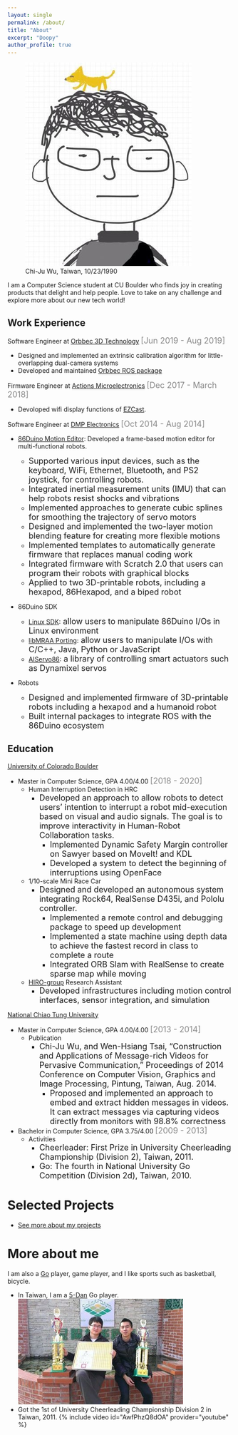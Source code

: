 ```yaml
---
layout: single
permalink: /about/
title: "About"
excerpt: "Doopy"
author_profile: true
---
```

<figure class="half">
  <img src="../assets/images/old/me3.jpg">
  <figcaption>Chi-Ju Wu, Taiwan, 10/23/1990</figcaption>
</figure>

I am a Computer Science student at CU Boulder who finds joy in creating products that delight and help people. Love to take on any challenge and explore more about our new tech world!

## Work Experience
Software Engineer at [Orbbec 3D Technology](https://orbbec3d.com/) <font color="#888888" size="4">[Jun 2019 - Aug 2019]</font>
* Designed and implemented an extrinsic calibration algorithm for little-overlapping dual-camera systems
* Developed and maintained [Orbbec ROS package](https://github.com/orbbec/ros_astra_camera)

Firmware Engineer at [Actions Microelectronics](https://www.actions-micro.com/about.php?l=en) <font color="#888888" size="4">[Dec 2017 - March 2018]</font>
* Devoloped wifi display functions of [EZCast](https://www.iezvu.com).

Software Engineer at [DMP Electronics](http://www.compactpc.com.tw/about_us.aspx) <font color="#888888" size="4">[Oct 2014 - Aug 2014]</font>
* [86Duino Motion Editor](https://github.com/Sayter99/86ME): Developed a frame-based motion editor for multi-functional robots.
  * <font size="4">Supported various input devices, such as the keyboard, WiFi, Ethernet, Bluetooth, and PS2 joystick, for controlling robots.</font>
  * <font size="4">Integrated inertial measurement units (IMU) that can help robots resist shocks and vibrations</font>
  * <font size="4">Implemented approaches to generate cubic splines for smoothing the trajectory of servo motors</font>
  * <font size="4">Designed and implemented the two-layer motion blending feature for creating more flexible motions</font>
  * <font size="4">Implemented templates to automatically generate firmware that replaces manual coding work</font>
  * <font size="4">Integrated firmware with Scratch 2.0 that users can program their robots with graphical blocks</font>
  * <font size="4">Applied to two 3D-printable robots, including a hexapod, 86Hexapod, and a biped robot</font>

* 86Duino SDK
  * [Linux SDK](https://github.com/roboard/86Duino_Linux_SDK):<font size="4"> allow users to manipulate 86Duino I/Os in Linux environment</font>
  * [libMRAA Porting](https://github.com/Sayter99/mraa):<font size="4"> allow users to manipulate I/Os with C/C++, Java, Python or JavaScript</font>
  * [AIServo86](https://github.com/roboard/86Duino/tree/master/hardware/86duino/x86/libraries/AIServo86):<font size="4"> a library of controlling smart actuators such as Dynamixel servos</font>

* Robots
  * <font size="4">Designed and implemented firmware of 3D-printable robots including a hexapod and a humanoid robot</font>
  * <font size="4">Built internal packages to integrate ROS with the 86Duino ecosystem</font>

## Education
[University of Colorado Boulder](https://www.colorado.edu/)
* Master in Computer Science, GPA 4.00/4.00 <font color="#888888" size="4">[2018 - 2020]</font>
  * Human Interruption Detection in HRC
    * <font size="4">Developed an approach to allow robots to detect users’ intention to interrupt a robot mid-execution based on visual and audio signals. The goal is to improve interactivity in Human-Robot Collaboration tasks.</font>
      * <font size="4">Implemented Dynamic Safety Margin controller on Sawyer based on MoveIt! and KDL</font>
      * <font size="4">Developed a system to detect the beginning of interruptions using OpenFace</font>
  * 1/10-scale Mini Race Car
    * <font size="4">Designed and developed an autonomous system integrating Rock64, RealSense D435i, and Pololu controller.</font>
      * <font size="4">Implemented a remote control and debugging package to speed up development</font>
      * <font size="4">Implemented a state machine using depth data to achieve the fastest record in class to complete a route</font>
      * <font size="4">Integrated ORB Slam with RealSense to create sparse map while moving</font>
  * [HIRO-group](https://hiro-group.ronc.one/) Research Assistant
    * <font size="4">Developed infrastructures including motion control interfaces, sensor integration, and simulation</font>

[National Chiao Tung University](http://www.nctu.edu.tw)
* Master in Computer Science, GPA 4.00/4.00 <font color="#888888" size="4">[2013 - 2014]</font>
  * Publication
    * <font size="4">Chi-Ju Wu, and Wen-Hsiang Tsai, “Construction and Applications of Message-rich Videos for Pervasive Communication,” Proceedings of 2014 Conference on Computer Vision, Graphics and Image Processing, Pintung, Taiwan, Aug. 2014.</font>
      * <font size="4">Proposed and implemented an approach to embed and extract hidden messages in videos. It can extract messages via capturing videos directly from monitors with 98.8% correctness</font>
* Bachelor in Computer Science, GPA 3.75/4.00 <font color="#888888" size="4">[2009 - 2013]</font>
  * Activities
    * <font size="4">Cheerleader: First Prize in University Cheerleading Championship (Division 2), Taiwan, 2011.</font>
    * <font size="4">Go: The fourth in National University Go Competition (Division 2d), Taiwan, 2010.</font>

# Selected Projects
* [See more about my projects](../assets/images/old/Projects.pdf)

# More about me
I am also a [Go](https://en.wikipedia.org/wiki/Go_(game)) player, game player, and I like sports such as basketball, bicycle.

* In Taiwan, I am a [5-Dan](https://en.wikipedia.org/wiki/Go_ranks_and_ratings) Go player.
![](../assets/images/old/Go.jpg)
* Got the 1st of University Cheerleading Championship Division 2 in Taiwan, 2011.
{% include video id="AwfPhzQ8dOA" provider="youtube" %}
